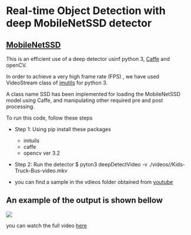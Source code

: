 
# Real-time Object Detection with deep MobileNetSSD detector

## [MobileNetSSD](https://arxiv.org/abs/1704.04861)

This is an efficient use  of a deep detector usinf python 3, [Caffe](https://github.com/weiliu89/caffe/tree/ssd) and openCV.

In order to achieve a very high frame rate (FPS) , we have used VideoStream class of [imutils](https://github.com/jrosebr1/imutils) for python 3.

A class name SSD has been implemented for loading the MobileNetSSD model using Caffe, and manipulating other required pre and post processing.

To run this code, follow these steps

- Step 1: 
	Using pip install these packages
	- imtuils
	- caffe
	- opencv ver 3.2
- Step 2:
   Run the detector
   $ pyton3 deepDetectVideo -v ./videos//Kids-Truck-Bus-video.mkv


- you can find a  sample  in the vdieos folder obtained from [youtube](https://www.youtube.com/watch?v=CFlBtMD2Qis)
   
  
##  An example of the output is shown bellow
![ ](./deepObjDetect.gif  "MobileNetSSD detector")

you can watch the full video [here](https://youtu.be/s1v9iZ4BAaM)

